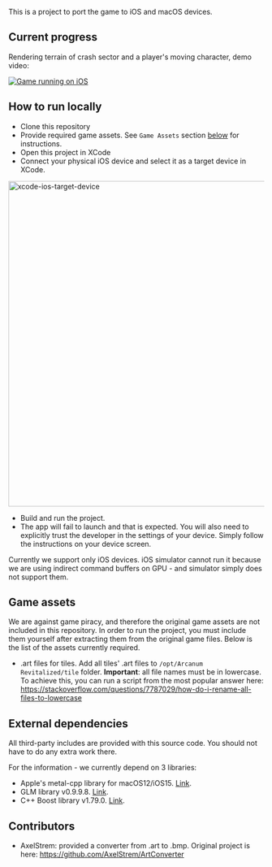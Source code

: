 This is a project to port the game to iOS and macOS devices.

## Current progress

Rendering terrain of crash sector and a player's moving character, demo video:

[![Game running on iOS](https://img.youtube.com/vi/zyBsQ3fYTZQ/hqdefault.jpg)](https://youtu.be/zyBsQ3fYTZQ)

## How to run locally

- Clone this repository
- Provide required game assets. See `Game Assets` section [below](#game-assets) for instructions.
- Open this project in XCode
- Connect your physical iOS device and select it as a target device in XCode.

<img width="641" alt="xcode-ios-target-device" src="https://user-images.githubusercontent.com/48682076/227014531-24c6db20-d85e-4dee-a79b-14703374b713.png">

- Build and run the project.
- The app will fail to launch and that is expected. You will also need to explicitly trust the developer in the settings of your device. Simply follow the instructions on your device screen.

Currently we support only iOS devices. iOS simulator cannot run it because we are using indirect command buffers on GPU - and simulator simply does not support them.

## Game assets

We are against game piracy, and therefore the original game assets are not included in this repository. In order to run the project, you must include them yourself after extracting them from the original game files. Below is the list of the assets currently required.

- .art files for tiles. Add all tiles' .art files to `/opt/Arcanum Revitalized/tile` folder. **Important**: all file names must be in lowercase. To achieve this, you can run a script from the most popular answer here: https://stackoverflow.com/questions/7787029/how-do-i-rename-all-files-to-lowercase

## External dependencies

All third-party includes are provided with this source code. You should not have to do any extra work there.

For the information - we currently depend on 3 libraries:
- Apple's metal-cpp library for macOS12/iOS15. [Link](https://developer.apple.com/metal/cpp/).
- GLM library v0.9.9.8. [Link](https://github.com/g-truc/glm).
- C++ Boost library v1.79.0. [Link](https://www.boost.org/doc/libs/1_79_0/).

## Contributors

- AxelStrem: provided a converter from .art to .bmp. Original project is here: https://github.com/AxelStrem/ArtConverter
